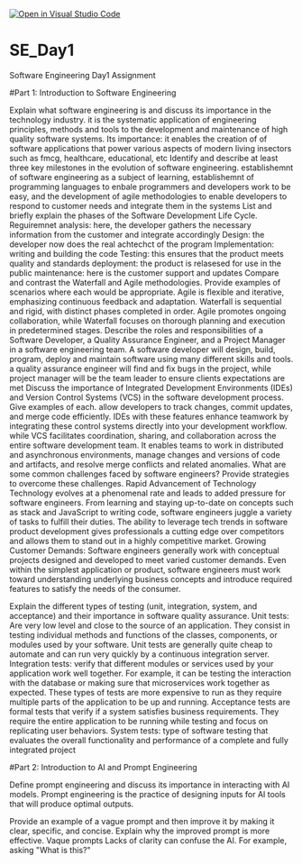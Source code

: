 [![Open in Visual Studio Code](https://classroom.github.com/assets/open-in-vscode-2e0aaae1b6195c2367325f4f02e2d04e9abb55f0b24a779b69b11b9e10269abc.svg)](https://classroom.github.com/online_ide?assignment_repo_id=15575306&assignment_repo_type=AssignmentRepo)
# SE_Day1
Software Engineering Day1 Assignment

#Part 1: Introduction to Software Engineering

Explain what software engineering is and discuss its importance in the technology industry.
it is the systematic application of engineering principles, methods and tools to the development and maintenance of high quality software systems. 
Its importance: it enables the creation of of software applications that power various aspects of modern living insectors such as fmcg, healthcare, educational, etc
Identify and describe at least three key milestones in the evolution of software engineering.
establishemnt of software engineering as a subject of learning, establishemnt of programming languages to enbale programmers and developers work to be easy, and the development of agile methodologies to enable developers to respond to customer needs and integrate them in the systems
List and briefly explain the phases of the Software Development Life Cycle.
Reguiremnet analysis: here, the developer gathers the necessary information from the customer and integrate accordingly
Design: the developer now does the real achtechct of the program
Implementation: writing and building the code
Testing: this ensures that the product meets quality and standards
deployment: the product is relasesed for use in the public
maintenance: here is the customer support and updates
Compare and contrast the Waterfall and Agile methodologies. Provide examples of scenarios where each would be appropriate.
Agile is flexible and iterative, emphasizing continuous feedback and adaptation. Waterfall is sequential and rigid, with distinct phases completed in order. Agile promotes ongoing collaboration, while Waterfall focuses on thorough planning and execution in predetermined stages.
Describe the roles and responsibilities of a Software Developer, a Quality Assurance Engineer, and a Project Manager in a software engineering team.
A software developer will design, build, program, deploy and maintain software using many different skills and tools. a quality assurance engineer will find and fix bugs in the project, while project manager will be the team leader to ensure clients expectations are met
Discuss the importance of Integrated Development Environments (IDEs) and Version Control Systems (VCS) in the software development process. Give examples of each.
allow developers to track changes, commit updates, and merge code efficiently. IDEs with these features enhance teamwork by integrating these control systems directly into your development workflow. while VCS facilitates coordination, sharing, and collaboration across the entire software development team. It enables teams to work in distributed and asynchronous environments, manage changes and versions of code and artifacts, and resolve merge conflicts and related anomalies.
What are some common challenges faced by software engineers? Provide strategies to overcome these challenges.
Rapid Advancement of Technology
Technology evolves at a phenomenal rate and leads to added pressure for software engineers. From learning and staying up-to-date on concepts such as stack and JavaScript to writing code, software engineers juggle a variety of tasks to fulfill their duties. The ability to leverage tech trends in software product development gives professionals a cutting edge over competitors and allows them to stand out in a highly competitive market. 
Growing Customer Demands: Software engineers generally work with conceptual projects designed and developed to meet varied customer demands. Even within the simplest application or product, software engineers must work toward understanding underlying business concepts and introduce required features to satisfy the needs of the consumer. 

Explain the different types of testing (unit, integration, system, and acceptance) and their importance in software quality assurance.
Unit tests: Are very low level and close to the source of an application. They consist in testing individual methods and functions of the classes, components, or modules used by your software. Unit tests are generally quite cheap to automate and can run very quickly by a continuous integration server.
Integration tests: verify that different modules or services used by your application work well together. For example, it can be testing the interaction with the database or making sure that microservices work together as expected. These types of tests are more expensive to run as they require multiple parts of the application to be up and running.
Acceptance tests are formal tests that verify if a system satisfies business requirements. They require the entire application to be running while testing and focus on replicating user behaviors. 
System tests: type of software testing that evaluates the overall functionality and performance of a complete and fully integrated project

#Part 2: Introduction to AI and Prompt Engineering


Define prompt engineering and discuss its importance in interacting with AI models.
Prompt engineering is the practice of designing inputs for AI tools that will produce optimal outputs.

Provide an example of a vague prompt and then improve it by making it clear, specific, and concise. Explain why the improved prompt is more effective.
Vaque prompts Lacks of clarity can confuse the AI. For example, asking "What is this?" 
